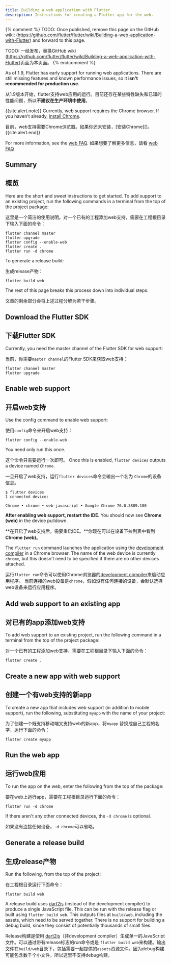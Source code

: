 ```yaml
---
title: Building a web application with Flutter
description: Instructions for creating a Flutter app for the web.
---
```


{% comment %}
  TODO: Once published, remove this page on the GitHub wiki:
  (https://github.com/flutter/flutter/wiki/Building-a-web-application-with-Flutter)
  and forward to this page.
  
  TODO: 一经发布，替换GitHub wiki (https://github.com/flutter/flutter/wiki/Building-a-web-application-with-Flutter)页面为本页面。
{% endcomment %}

As of 1.9, Flutter has early support for running web
applications. There are still missing features and known
performance issues, so it
**isn't recommended for production use.**

从1.9版本开始，flutter支持web应用的运行。目前还存在某些特性缺失和已知的性能问题，所以**不建议在生产环境中使用**。

{{site.alert.note}}
  Currently, web support requires the Chrome browser.
  If you haven't already, [install Chrome][].
  
  目前，web支持需要Chrome浏览器。如果你还未安装，[安装Chrome][]。
{{site.alert.end}}

For more information, see the [web FAQ][].
如果想要了解更多信息，请看 [web FAQ][]

## Summary
## 概览

Here are the short and sweet instructions to get started.
To add support to an existing project,
run the following commands in a terminal from the
top of the project package:

这里是一个简洁的使用说明。对一个已有的工程添加web支持，需要在工程根目录下输入下面的命令：

```terminal
flutter channel master
flutter upgrade
flutter config --enable-web
flutter create .
flutter run -d chrome
```

To generate a release build:

生成release产物：

```terminal
flutter build web
```

The rest of this page breaks this process down
into individual steps.

文章的剩余部分会将上述过程分解为若干步骤。

## Download the Flutter SDK
## 下载Flutter SDK

Currently, you need the master channel of the Flutter SDK
for web support:

当前，你需要`master channel`的Flutter SDK来获取web支持：

```terminal
flutter channel master
flutter upgrade
```

## Enable web support
## 开启web支持

Use the config command to enable web support:

使用`config`命令来开启web支持：

```terminal
flutter config --enable-web
```

You need only run this once.

这个命令只需要运行一次即可。
Once this is enabled,
`flutter devices` outputs a device named `Chrome`.

一旦开启了web支持，运行`flutter devices`命令会输出一个名为 `Chrome`的设备信息。

```terminal
$ flutter devices
1 connected device:

Chrome • chrome • web-javascript • Google Chrome 76.0.3809.100
```

**After enabling web support, restart the IDE.**
You should now see **Chrome (web)** in the device pulldown.

**在开启了web支持后，需要重启IDE。**你现在可以在设备下拉列表中看到 **Chrome (web)**。

The `flutter run` command launches the application using the
[development compiler][] in a Chrome browser.
The name of the web device is currently `chrome`,
but this doesn't need to be specified
if there are no other devices attached.

运行`flutter run`命令可以使用Chrome浏览器的[development compiler][]来启动应用程序。 当前连接的web设备是`chrome`，假如没有任何连接的设备，会默认选择web设备来运行应用程序。

## Add web support to an existing app
## 对已有的app添加web支持

To add web support to an existing project,
run the following command in a terminal
from the top of the project package:

对一个已有的工程添加web支持，需要在工程根目录下输入下面的命令：

```terminal
flutter create .
```

## Create a new app with web support
## 创建一个有web支持的新app

To create a new app that includes web support
(in addition to mobile support), run the following,
substituting `myapp` with the name of your project:

为了创建一个既支持移动端又支持web的新app，将`myapp` 替换成自己工程的名字，运行下面的命令：

```terminal
flutter create myapp
```

## Run the web app
## 运行web应用

To run the app on the web, enter the following
from the top of the package:

要在web上运行app，需要在工程根目录运行下面的命令：

```terminal
flutter run -d chrome
```

If there aren't any other connected devices,
the `-d chrome` is optional.

如果没有连接任何设备，`-d chrome`可以省略。

## Generate a release build
## 生成release产物

Run the following, from the top of the project:

在工程根目录运行下面命令：

```terminal
flutter build web
```

A release build uses [dart2js][]
(instead of the development compiler) to produce a single
JavaScript file.  This can be run with the release flag
or built using `flutter build web`. This outputs files at
`build/web`, including the assets, which need to be served together.
There is no support for building a debug build,
since they consist of potentially thousands of small files.

Release构建是使用 [dart2js][]（非development compiler）生成单一的JavaScript文件。可以通过带有release标志的run命令或是 `flutter build web`来构建。输出文件在`build/web`目录下，包括需要一起提供的`assets`资源文件。因为debug构建可能包含数千个小文件，所以这里不支持debug构建。


[dart2js]: https://dart.dev/tools/dart2js
[development compiler]: https://dart.dev/tools/dartdevc
[web FAQ]: /docs/development/platform-integration/web
[install Chrome]: https://www.google.com/chrome/

